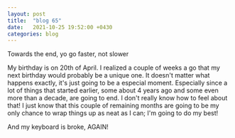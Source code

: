 ```yaml
---
layout: post
title:  "blog 65"
date:   2021-10-25 19:52:00 +0430
categories: blog
---
```


Towards the end, yo go faster, not slower

My birthday is on 20th of April. I realized a couple of weeks a go that my next birthday would probably be a unique one. It doesn't matter what happens exactly, it's just going to be a especial moment. Especially since a lot of things that started earlier, some about 4 years ago and some even more than a decade, are going to end. I don't really know how to feel about that! I just know that this couple of remaining months are going to be my only chance to wrap things up as neat as I can; I'm going to do my best!

And my keyboard is broke, AGAIN!
